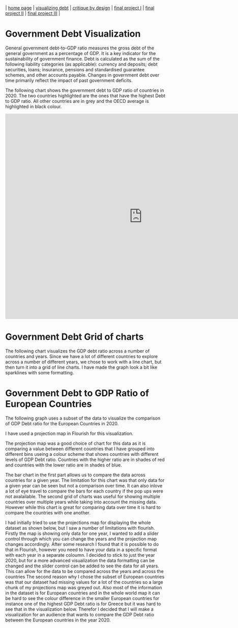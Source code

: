 | [home page](https://mahnoorayub.github.io/Mahnoor-Portfolio/) | [visualizing debt](visualizing-government-debt) | [critique by design](critique-by-design) | [final project I](final-project-part-one) | [final project II](final-project-part-two) | [final project III](final-project-part-three) |

# Government Debt Visualization

General government debt-to-GDP ratio measures the gross debt of the general government as a percentage of GDP. It is a key indicator for the sustainability of government finance. Debt is calculated as the sum of the following liability categories (as applicable): currency and deposits; debt securities, loans; insurance, pensions and standardised guarantee schemes, and other accounts payable. Changes in government debt over time primarily reflect the impact of past government deficits.

The following chart shows the government debt to GDP ratio of countries in 2020. The two countries highlighted are the ones that have the highest Debt to GDP ratio. All other countries are in grey and the OECD average is highlighted in black colour. 
 

<iframe src="https://data.oecd.org/chart/6Y4R" width="860" height="645" style="border: 0" mozallowfullscreen="true" webkitallowfullscreen="true" allowfullscreen="true"><a href="https://data.oecd.org/chart/6Y4R" target="_blank">OECD Chart: General government debt, Total, % of GDP, Annual, 2020</a></iframe>

# Government Debt Grid of charts

The following chart visualizes the GDP debt ratio across a number of countries and years. 
Since we have a lot of different countries to explore across a number of different years, we chose to work with a line chart, but then turn it into a grid of line charts. 
I have made the graph look a bit like sparklines with some formatting.

<div class="flourish-embed flourish-chart" data-src="visualisation/12584737"><script src="https://public.flourish.studio/resources/embed.js"></script></div>

# Government Debt to GDP Ratio of European Countries

The following graph uses a subset of the data to visualize the comparison of GDP Debt ratio for the European Countries in 2020. 

I have used a projection map in Flourish for this visualization. 

<div class="flourish-embed flourish-map" data-src="visualisation/12597604"><script src="https://public.flourish.studio/resources/embed.js"></script></div>


The projection map was a good choice of chart for this data as it is comparing a value between different countries that I have grouped into different bins useing a colour scheme that shows countries with different levels of GDP Debt ratio. Countries with the higher ratio are in shades of red and countries with the lower ratio are in shades of blue. 

The bar chart in the first part allows us to compare the data across countries for a given year. The limitation for this chart was that only data for a given year can be seen but not a comparison over time. It can also inlove a lot of eye travel to compare the bars for each country if the pop ups were not avalailable. The second grid of charts was useful for showing multiple countries over multiple years while taking into account the missing data. However while this chart is great for comparing data over time it is hard to compare the countries with one another. 

I had initially tried to use the projections map for displaying the whole dataset as shown below, but I saw a number of limitations with flourish. Firstly the map is showing only data for one year, I wanted to add a slider control through which you can change the years and the projection map changes accordingly. After some research I found that it is possible to do that in Flourish, however you need to have your data in a specific format with each year in a separate coloumn. I decided to stick to just the year 2020, but for a more advanced visualization the data formatting can be changed and the slider control can be added to see the data for all years. This can allow for the data to be compared across the years and across the countries
The second reason why I chose the subset of European countries was that our dataset had missing values for a lot of the countries so a large chunk of my projections map was greyed out. Also most of the information in the dataset is for European countries and in the whole world map it can be hard to see the colour difference in the smaller European countries for instance one of the highest GDP Debt ratio is for Greece but it was hard to see that in the visualization below. Therefor I decided that I will make a visualization for an audience that wants to compare the GDP Debt ratio between the European countries in the year 2020. 

<div class="flourish-embed flourish-map" data-src="visualisation/12585656"><script src="https://public.flourish.studio/resources/embed.js"></script></div>
